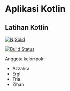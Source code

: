 # Aplikasi Kotlin
## Latihan Kotlin

[![N|Solid](https://cldup.com/dTxpPi9lDf.thumb.png)](https://nodesource.com/products/nsolid)

[![Build Status](https://travis-ci.org/joemccann/dillinger.svg?branch=master)](https://travis-ci.org/joemccann/dillinger)

Anggota kelompok:

- Azzahra
- Ergi
- Tria
- Zihan
